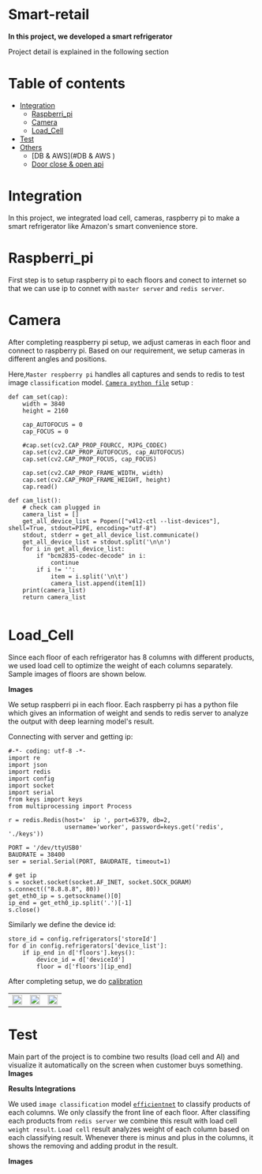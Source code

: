 Smart-retail
============

**In this project, we developed a smart refrigerator**



Project detail is explained in the following section


Table of contents
==================

<!--ts-->
* [Integration](#Integration)
    * [Raspberri_pi](#Raspberri_pi)
    * [Camera](#Camera)
    * [Load_Cell](#Load_Cell)
* [Test](#Test)
* [Others](#Others)
    * [DB & AWS](#DB & AWS )
    * [Door close & open api]()
   
<!--te-->


Integration
===========

In this project, we integrated load cell, cameras, raspberry pi to make a smart refrigerator like Amazon's smart convenience store.

Raspberri_pi
=============

First step is to setup raspberry pi to each floors and conect to internet so that we can use ip to connet with `master server` and `redis server`.


Camera
=======

After completing reaspberry pi setup, we adjust cameras in each floor and connect to raspberry pi. Based on our requirement, we setup cameras in different angles and positions.

Here,`Master respberry pi` handles all captures and sends to redis to test image `classification` model. [`Camera python file`]() setup :

```
def cam_set(cap):
    width = 3840
    height = 2160
    
    cap_AUTOFOCUS = 0
    cap_FOCUS = 0
    
    #cap.set(cv2.CAP_PROP_FOURCC, MJPG_CODEC)
    cap.set(cv2.CAP_PROP_AUTOFOCUS, cap_AUTOFOCUS)
    cap.set(cv2.CAP_PROP_FOCUS, cap_FOCUS)
    
    cap.set(cv2.CAP_PROP_FRAME_WIDTH, width)
    cap.set(cv2.CAP_PROP_FRAME_HEIGHT, height)
    cap.read()

def cam_list():
    # check cam plugged in
    camera_list = []
    get_all_device_list = Popen(["v4l2-ctl --list-devices"], shell=True, stdout=PIPE, encoding="utf-8")
    stdout, stderr = get_all_device_list.communicate()
    get_all_device_list = stdout.split('\n\n')
    for i in get_all_device_list:
        if "bcm2835-codec-decode" in i:
            continue
        if i != '':
            item = i.split('\n\t')
            camera_list.append(item[1])
    print(camera_list)
    return camera_list
    
   ```

Load_Cell
==========

Since each floor of each refrigerator has 8 columns with different products, we used load cell to optimize the weight of each columns separately. Sample images of floors are shown below. 

**Images**

We setup raspberri pi in each floor. Each raspberry pi has a python file which gives an information of weight and sends to redis server to analyze the output with deep learning model's result. 

Connecting with server and getting ip: 

```
#-*- coding: utf-8 -*-
import re
import json
import redis
import config
import socket
import serial
from keys import keys
from multiprocessing import Process

r = redis.Redis(host='  ip ', port=6379, db=2,
                username='worker', password=keys.get('redis', './keys'))

PORT = '/dev/ttyUSB0'
BAUDRATE = 38400
ser = serial.Serial(PORT, BAUDRATE, timeout=1)

# get ip
s = socket.socket(socket.AF_INET, socket.SOCK_DGRAM)
s.connect(("8.8.8.8", 80))
get_eth0_ip = s.getsockname()[0]
ip_end = get_eth0_ip.split('.')[-1]
s.close()
```

Similarly we define the device id:

```
store_id = config.refrigerators['storeId']
for d in config.refrigerators['device_list']:
    if ip_end in d['floors'].keys():
        device_id = d['deviceId']
        floor = d['floors'][ip_end]
```

After completing setup, we do [calibration]()

<table border="0">
   <tr>
      <td>
      <img src="./Source/Data_collection/08181_product_w_1_1.png" width="100%" />
      </td>
      <td>
      <img src="./Source/Data_collection/08181_product_w_2_1.png" width="100%" />
      </td>
      <td>
      <img src="./Source//Data_collection/08181_product_w_2_3.png" width="100%" />
      </td>
   </tr>
   </table>




Test
=====
 Main part of the project is to combine two results (load cell and AI) and visualize it automatically on the screen when customer buys something.
**Images**


**Results Integrations**

We used `image classification` model [`efficientnet`]() to classify products of each columns. We only classify the front line of each floor. 
After classifing each products from `redis server` we combine this result with load cell `weight result`. `Load cell` result analyzes weight of each column based on each classifying result. Whenever there is minus and plus in the columns, it shows the removing and adding produt in the result. 

**Images**











 
 
 
